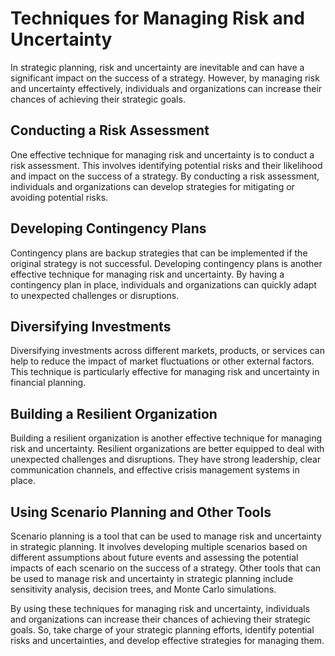 Techniques for Managing Risk and Uncertainty
======================================================================================

In strategic planning, risk and uncertainty are inevitable and can have a significant impact on the success of a strategy. However, by managing risk and uncertainty effectively, individuals and organizations can increase their chances of achieving their strategic goals.

Conducting a Risk Assessment
----------------------------

One effective technique for managing risk and uncertainty is to conduct a risk assessment. This involves identifying potential risks and their likelihood and impact on the success of a strategy. By conducting a risk assessment, individuals and organizations can develop strategies for mitigating or avoiding potential risks.

Developing Contingency Plans
----------------------------

Contingency plans are backup strategies that can be implemented if the original strategy is not successful. Developing contingency plans is another effective technique for managing risk and uncertainty. By having a contingency plan in place, individuals and organizations can quickly adapt to unexpected challenges or disruptions.

Diversifying Investments
------------------------

Diversifying investments across different markets, products, or services can help to reduce the impact of market fluctuations or other external factors. This technique is particularly effective for managing risk and uncertainty in financial planning.

Building a Resilient Organization
---------------------------------

Building a resilient organization is another effective technique for managing risk and uncertainty. Resilient organizations are better equipped to deal with unexpected challenges and disruptions. They have strong leadership, clear communication channels, and effective crisis management systems in place.

Using Scenario Planning and Other Tools
---------------------------------------

Scenario planning is a tool that can be used to manage risk and uncertainty in strategic planning. It involves developing multiple scenarios based on different assumptions about future events and assessing the potential impacts of each scenario on the success of a strategy. Other tools that can be used to manage risk and uncertainty in strategic planning include sensitivity analysis, decision trees, and Monte Carlo simulations.

By using these techniques for managing risk and uncertainty, individuals and organizations can increase their chances of achieving their strategic goals. So, take charge of your strategic planning efforts, identify potential risks and uncertainties, and develop effective strategies for managing them.
